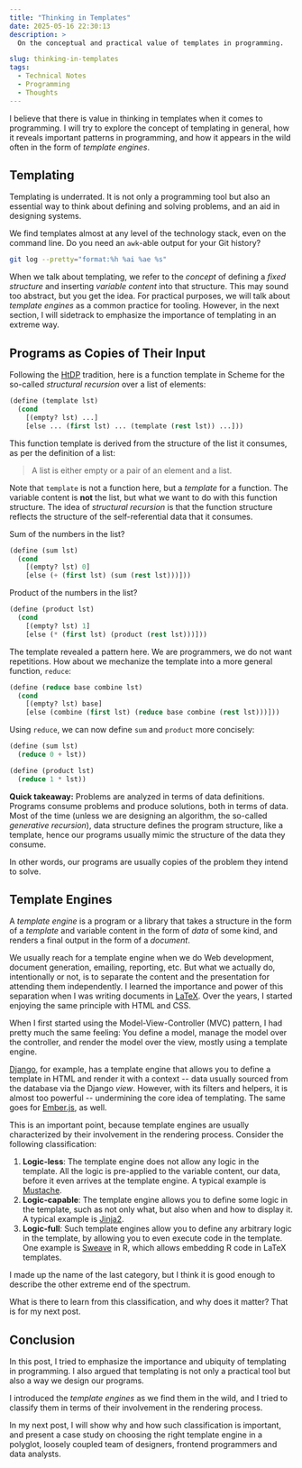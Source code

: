 ```yaml
---
title: "Thinking in Templates"
date: 2025-05-16 22:30:13
description: >
  On the conceptual and practical value of templates in programming.

slug: thinking-in-templates
tags:
  - Technical Notes
  - Programming
  - Thoughts
---
```


I believe that there is value in thinking in templates when it comes to
programming. I will try to explore the concept of templating in general, how it
reveals important patterns in programming, and how it appears in the wild often
in the form of _template engines_.

<!--more-->

## Templating

Templating is underrated. It is not only a programming tool but also an
essential way to think about defining and solving problems, and an aid in
designing systems.

We find templates almost at any level of the technology stack, even on the
command line. Do you need an `awk`-able output for your Git history?

```sh
git log --pretty="format:%h %ai %ae %s"
```

When we talk about templating, we refer to the _concept_ of defining a _fixed
structure_ and inserting _variable content_ into that structure. This may sound
too abstract, but you get the idea. For practical purposes, we will talk about
_template engines_ as a common practice for tooling. However, in the next
section, I will sidetrack to emphasize the importance of templating in an
extreme way.

## Programs as Copies of Their Input

Following the [HtDP] tradition, here is a function template in Scheme for the
so-called _structural recursion_ over a list of elements:

```lisp
(define (template lst)
  (cond
    [(empty? lst) ...]
    [else ... (first lst) ... (template (rest lst)) ...]))
```

This function template is derived from the structure of the list it consumes, as
per the definition of a list:

> A list is either empty or a pair of an element and a list.

Note that `template` is not a function here, but a _template_ for a function.
The variable content is **not** the list, but what we want to do with this
function structure. The idea of _structural recursion_ is that the function
structure reflects the structure of the self-referential data that it consumes.

Sum of the numbers in the list?

```lisp
(define (sum lst)
  (cond
    [(empty? lst) 0]
    [else (+ (first lst) (sum (rest lst)))]))
```

Product of the numbers in the list?

```lisp
(define (product lst)
  (cond
    [(empty? lst) 1]
    [else (* (first lst) (product (rest lst)))]))
```

The template revealed a pattern here. We are programmers, we do not want
repetitions. How about we mechanize the template into a more general function,
`reduce`:

```lisp
(define (reduce base combine lst)
  (cond
    [(empty? lst) base]
    [else (combine (first lst) (reduce base combine (rest lst)))]))
```

Using `reduce`, we can now define `sum` and `product` more concisely:

```lisp
(define (sum lst)
  (reduce 0 + lst))

(define (product lst)
  (reduce 1 * lst))
```

**Quick takeaway:** Problems are analyzed in terms of data definitions. Programs
consume problems and produce solutions, both in terms of data. Most of the time
(unless we are designing an algorithm, the so-called _generative recursion_),
data structure defines the program structure, like a template, hence our
programs usually mimic the structure of the data they consume.

In other words, our programs are usually copies of the problem they intend to
solve.

## Template Engines

A _template engine_ is a program or a library that takes a structure in the form
of a _template_ and variable content in the form of _data_ of some kind, and
renders a final output in the form of a _document_.

We usually reach for a template engine when we do Web development, document
generation, emailing, reporting, etc. But what we actually do, intentionally or
not, is to separate the content and the presentation for attending them
independently. I learned the importance and power of this separation when I was
writing documents in [LaTeX]. Over the years, I started enjoying the same
principle with HTML and CSS.

When I first started using the Model-View-Controller (MVC) pattern, I had pretty
much the same feeling: You define a model, manage the model over the controller,
and render the model over the view, mostly using a template engine.

[Django], for example, has a template engine that allows you to define a
template in HTML and render it with a context -- data usually sourced from the
database via the Django _view_. However, with its filters and helpers, it is
almost too powerful -- undermining the core idea of templating. The same goes
for [Ember.js], as well.

This is an important point, because template engines are usually characterized
by their involvement in the rendering process. Consider the following
classification:

1. **Logic-less**: The template engine does not allow any logic in the template.
   All the logic is pre-applied to the variable content, our data, before it
   even arrives at the template engine. A typical example is [Mustache].
2. **Logic-capable**: The template engine allows you to define some logic in the
   template, such as not only what, but also when and how to display it. A
   typical example is [Jinja2].
3. **Logic-full**: Such template engines allow you to define any arbitrary logic
   in the template, by allowing you to even execute code in the template. One
   example is [Sweave] in R, which allows embedding R code in LaTeX templates.

I made up the name of the last category, but I think it is good enough to
describe the other extreme end of the spectrum.

What is there to learn from this classification, and why does it matter? That is
for my next post.

## Conclusion

In this post, I tried to emphasize the importance and ubiquity of templating in
programming. I also argued that templating is not only a practical tool but also
a way we design our programs.

I introduced the _template engines_ as we find them in the wild, and I tried to
classify them in terms of their involvement in the rendering process.

In my next post, I will show why and how such classification is important, and
present a case study on choosing the right template engine in a polyglot,
loosely coupled team of designers, frontend programmers and data analysts.

<!-- REFERENCES -->

[HtDP]: https://htdp.org/
[LaTeX]: https://www.latex-project.org/
[Mustache]: https://mustache.github.io/
[Jinja2]: https://jinja.palletsprojects.com/
[Sweave]: https://cran.r-project.org/web/packages/Sweave/index.html
[Django]: https://www.djangoproject.com/
[Ember.js]: https://emberjs.com/
